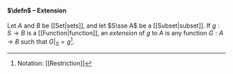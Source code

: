 #### $\defn$ – Extension
Let $A$ and $B$ be [[Set|sets]], and let $S\sse A$ be a [[Subset|subset]]. If $g:S\to B$ is a [[Function|function]], an *extension* of $g$ to $A$ is any function $G:A\to B$ such that $G|_{S}=g$[^1].

[^1]: Notation: [[Restriction]]